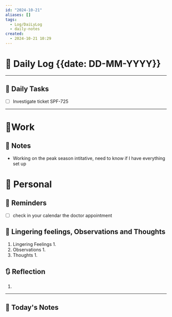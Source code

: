 ```yaml
---
id: "2024-10-21"
aliases: []
tags:
  - Log/DaiLyLog
  - daily-notes
created:
  - 2024-10-21 10:29
---
```


# 📅 Daily Log {{date: DD-MM-YYYY}}

---
## 🔷 Daily Tasks
- [ ] Investigate ticket SPF-725 

---
# 💼Work 
## 🚀 Notes
- Working on the peak season intitative, need to know if I have everything set up

# 👑 Personal
## 📕 Reminders
- [ ] check in your calendar the doctor appointment

##  💬 Lingering feelings, Observations and Thoughts 
1. Lingering Feelings
	1. 
2. Observations
	1. 
3. Thoughts
	1. 
## 🔃 Reflection
1. 
---

## 📅 Today's Notes
